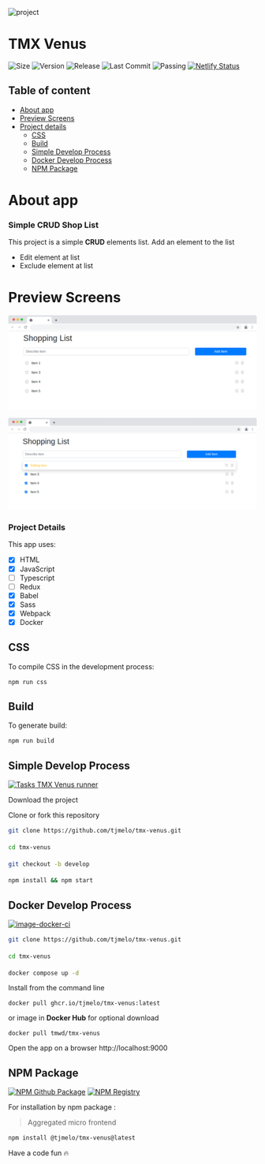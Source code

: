 ![project](https://img.shields.io/badge/project-TMX%20Venus-blue)

# TMX Venus

![Size](https://img.shields.io/github/repo-size/tjmelo/tmx-venus) ![Version](https://img.shields.io/github/package-json/v/tjmelo/tmx-venus) ![Release](https://img.shields.io/github/v/release/tjmelo/tmx-venus) ![Last Commit](https://img.shields.io/github/last-commit/tjmelo/tmx-venus/main)
![Passing](https://img.shields.io/github/actions/workflow/status/tjmelo/tmx-venus/checkout-ci.yml)
[![Netlify Status](https://api.netlify.com/api/v1/badges/ec8a4c81-bee8-4c94-87f0-f9606385df67/deploy-status)](https://app.netlify.com/sites/tmx-shoplist/deploys)

## Table of content

- [About app](#about-app)
- [Preview Screens](#preview-screens)
- [Project details](#project-details)
  - [CSS](#css)
  - [Build](#build)
  - [Simple Develop Process](#simple-develop-process)
  - [Docker Develop Process](#docker-develop-process)
  - [NPM Package](#npm-package)

# About app

### Simple CRUD Shop List

This project is a simple **CRUD** elements list.
Add an element to the list

- Edit element at list
- Exclude element at list

# Preview Screens

![Preview](/src/images/shopping-list.png)

![Preview](/src/images/shopping-list2.png)

### Project Details

This app uses:

- [x] HTML
- [x] JavaScript
- [ ] Typescript
- [ ] Redux
- [x] Babel
- [x] Sass
- [x] Webpack
- [x] Docker

## CSS

To compile CSS in the development process:

```sh
npm run css
```

## Build

To generate build:

```sh
npm run build
```

## Simple Develop Process

[![Tasks TMX Venus runner](https://github.com/tjmelo/tmx-venus/actions/workflows/checkout-ci.yml/badge.svg)](https://github.com/tjmelo/tmx-venus/actions/workflows/checkout-ci.yml)

Download the project

Clone or fork this repository

```sh
git clone https://github.com/tjmelo/tmx-venus.git

cd tmx-venus

git checkout -b develop

npm install && npm start
```

## Docker Develop Process

[![image-docker-ci](https://github.com/tjmelo/tmx-venus/actions/workflows/ghpckg-image-ci.yml/badge.svg)](https://github.com/tjmelo/tmx-venus/actions/workflows/ghpckg-image-ci.yml)

```sh
git clone https://github.com/tjmelo/tmx-venus.git

cd tmx-venus

docker compose up -d
```

Install from the command line

```
docker pull ghcr.io/tjmelo/tmx-venus:latest
```

or image in **Docker Hub** for optional download

```
docker pull tmwd/tmx-venus
```

Open the app on a browser http://localhost:9000

## NPM Package
[![NPM Github Package](https://github.com/tjmelo/tmx-venus/actions/workflows/image-ci.yml/badge.svg)](https://github.com/tjmelo/tmx-venus/actions/workflows/ghpckg-npm-ci.yml)
[![NPM Registry](https://github.com/tjmelo/tmx-venus/actions/workflows/image-ci.yml/badge.svg)](https://github.com/tjmelo/tmx-venus/actions/workflows/npm-registry.yml)

For installation by npm package :
> Aggregated micro frontend

```bash
npm install @tjmelo/tmx-venus@latest
```


Have a code fun :fire:
